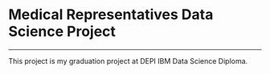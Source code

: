 # Medical Representatives Data Science Project
-----------------------------------------------
This project is my graduation project at DEPI IBM Data Science Diploma.